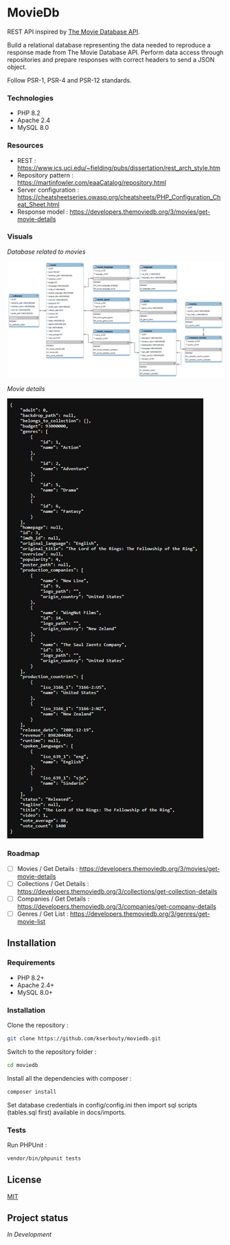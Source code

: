 # MovieDb

REST API inspired by [The Movie Database API](https://www.themoviedb.org/documentation/api).

Build a relational database representing the data needed to reproduce a response made from The Movie Database API.
Perform data access through repositories and prepare responses with correct headers to send a JSON object.

Follow PSR-1, PSR-4 and PSR-12 standards.

### Technologies

- PHP 8.2
- Apache 2.4
- MySQL 8.0

### Resources

- REST : https://www.ics.uci.edu/~fielding/pubs/dissertation/rest_arch_style.htm
- Repository pattern : https://martinfowler.com/eaaCatalog/repository.html
- Server configuration : https://cheatsheetseries.owasp.org/cheatsheets/PHP_Configuration_Cheat_Sheet.html
- Response model : https://developers.themoviedb.org/3/movies/get-movie-details

### Visuals

*Database related to movies*

![image](./docs/diagrams/entity-relationship.png)

*Movie details*

![image](./docs/screenshots/movie-response.png)

### Roadmap

- [ ] Movies / Get Details : https://developers.themoviedb.org/3/movies/get-movie-details
- [ ] Collections / Get Details : https://developers.themoviedb.org/3/collections/get-collection-details
- [ ] Companies / Get Details : https://developers.themoviedb.org/3/companies/get-company-details
- [ ] Genres / Get List : https://developers.themoviedb.org/3/genres/get-movie-list

## Installation

### Requirements

- PHP 8.2+
- Apache 2.4+
- MySQL 8.0+

### Installation

Clone the repository :

```bash
git clone https://github.com/kserbouty/moviedb.git
```

Switch to the repository folder :

```bash
cd moviedb
```

Install all the dependencies with composer :

```bash
composer install
```

Set database credentials in config/config.ini then import sql scripts (tables.sql first) available in docs/imports.

### Tests

Run PHPUnit :

```bash
vendor/bin/phpunit tests
```

## License

[MIT](./LICENSE.md)

## Project status

*In Development*
